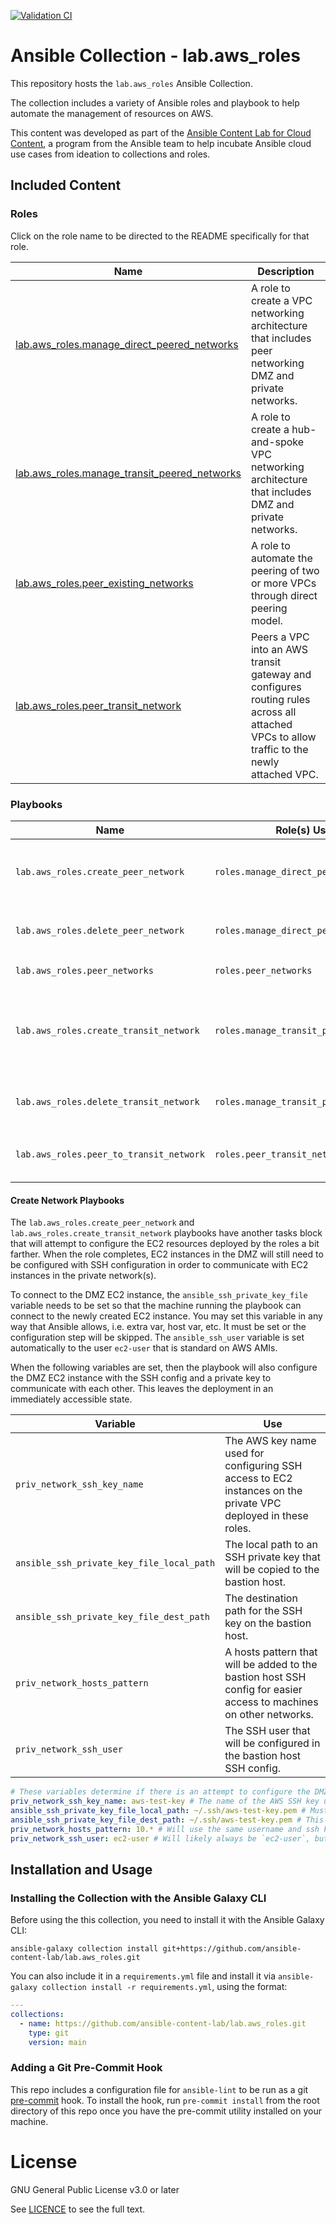 [![Validation CI](https://github.com/ansible-content-lab/lab.aws_roles/actions/workflows/validate.yml/badge.svg)](https://github.com/ansible-content-lab/lab.aws_roles/actions/workflows/validate.yml)

# Ansible Collection - lab.aws_roles

This repository hosts the `lab.aws_roles` Ansible Collection.

The collection includes a variety of Ansible roles and playbook to help automate the management of resources on AWS.

This content was developed as part of the [Ansible Content Lab for Cloud Content](https://ansible-content-lab.github.io/), a program from the Ansible team to help incubate Ansible cloud use cases from ideation to collections and roles.

## Included Content

<!--start collection content-->
### Roles

Click on the role name to be directed to the README specifically for that role.

| Name                                                                                                                                                          | Description                                                                                                                               |
|---------------------------------------------------------------------------------------------------------------------------------------------------------------|-------------------------------------------------------------------------------------------------------------------------------------------|
| [lab.aws_roles.manage_direct_peered_networks](https://github.com/ansible-content-lab/lab.aws_roles/blob/main/roles/manage_direct_peered_networks/README.md)   | A role to create a VPC networking architecture that includes peer networking DMZ and private networks.                                    |
| [lab.aws_roles.manage_transit_peered_networks](https://github.com/ansible-content-lab/lab.aws_roles/blob/main/roles/manage_transit_peered_networks/README.md) | A role to create a hub-and-spoke VPC networking architecture that includes DMZ and private networks.                                      |
| [lab.aws_roles.peer_existing_networks](https://github.com/ansible-content-lab/lab.aws_roles/blob/main/roles/peer_existing_networks/README.md)                 | A role to automate the peering of two or more VPCs through direct peering model.                                                          |
| [lab.aws_roles.peer_transit_network](https://github.com/ansible-content-lab/lab.aws_roles/blob/main/roles/peer_transit_network/README.md)                     | Peers a VPC into an AWS transit gateway and configures routing rules across all attached VPCs to allow traffic to the newly attached VPC. |

### Playbooks

| Name                                    | Role(s) Used                           | Description                                                                                                                 |
|-----------------------------------------|----------------------------------------|-----------------------------------------------------------------------------------------------------------------------------|
| `lab.aws_roles.create_peer_network`     | `roles.manage_direct_peered_networks`  | A playbook to create a multi-VPC peer network configuration with DMZ and private networks.                                  |
| `lab.aws_roles.delete_peer_network`     | `roles.manage_direct_peered_networks`  | Deletes AWS resources created in the `create_peer_network` playbook.                                                        |
| `lab.aws_roles.peer_networks`           | `roles.peer_networks`                  | Peer two or more VPCs with VPC peering.                                                                                     |
| `lab.aws_roles.create_transit_network`  | `roles.manage_transit_peered_networks` | A playbook to create a multi-VPC hub-and-spoke network configuration using a transit gateway with DMZ and private networks. |
| `lab.aws_roles.delete_transit_network`  | `roles.manage_transit_peered_networks` | Deletes AWS resources created in the `create_transit_network` playbook.                                                     |
| `lab.aws_roles.peer_to_transit_network` | `roles.peer_transit_network`           | A playbook to execute the Transit Gateway peering operation in the role used.                                               |
<!--end collection content-->

#### Create Network Playbooks

The `lab.aws_roles.create_peer_network` and `lab.aws_roles.create_transit_network` playbooks have another tasks block that will attempt to configure the EC2 resources deployed by the roles a bit farther.  When the role completes, EC2 instances in the DMZ will still need to be configured with SSH configuration in order to communicate with EC2 instances in the private network(s).

To connect to the DMZ EC2 instance, the `ansible_ssh_private_key_file` variable needs to be set so that the machine running the playbook can connect to the newly created EC2 instance.  You may set this variable in any way that Ansible allows, i.e. extra var, host var, etc.  It must be set or the configuration step will be skipped.  The `ansible_ssh_user` variable is set automatically to the user `ec2-user` that is standard on AWS AMIs.

When the following variables are set, then the playbook will also configure the DMZ EC2 instance with the SSH config and a private key to communicate with each other.  This leaves the deployment in an immediately accessible state.

| Variable                                  | Use                                                                                                                |
|-------------------------------------------|--------------------------------------------------------------------------------------------------------------------|
| `priv_network_ssh_key_name`               | The AWS key name used for configuring SSH access to EC2 instances on the private VPC deployed in these roles.      |
| `ansible_ssh_private_key_file_local_path` | The local path to an SSH private key that will be copied to the bastion host.                                      |
| `ansible_ssh_private_key_file_dest_path`  | The destination path for the SSH key on the bastion host.                                                          |
| `priv_network_hosts_pattern`              | A hosts pattern that will be added to the bastion host SSH config for easier access to machines on other networks. |
| `priv_network_ssh_user`                   | The SSH user that will be configured in the bastion host SSH config.                                               |

```yaml
# These variables determine if there is an attempt to configure the DMZ VM to connect to other VMs.
priv_network_ssh_key_name: aws-test-key # The name of the AWS SSH key used to configure EC2 instances on the private network
ansible_ssh_private_key_file_local_path: ~/.ssh/aws-test-key.pem # Must exist locally or be mapped in an EE
ansible_ssh_private_key_file_dest_path: ~/.ssh/aws-test-key.pem # This will be the destination for the private key
priv_network_hosts_pattern: 10.* # Will use the same username and ssh key for any host on the 10.* network
priv_network_ssh_user: ec2-user # Will likely always be `ec2-user`, but set here as an option
```

## Installation and Usage

### Installing the Collection with the Ansible Galaxy CLI

Before using the this collection, you need to install it with the Ansible Galaxy CLI:

`ansible-galaxy collection install git+https://github.com/ansible-content-lab/lab.aws_roles.git`

You can also include it in a `requirements.yml` file and install it via `ansible-galaxy collection install -r requirements.yml`, using the format:

```yaml
---
collections:
  - name: https://github.com/ansible-content-lab/lab.aws_roles.git
    type: git
    version: main
```

### Adding a Git Pre-Commit Hook

This repo includes a configuration file for `ansible-lint` to be run as a git [pre-commit](https://pre-commit.com/) hook. To install the hook, run `pre-commit install` from the root directory of this repo once you have the pre-commit utility installed on your machine.

# License
GNU General Public License v3.0 or later

See [LICENCE](https://github.com/ansible-content-lab/lab.aws_roles/blob/main/LICENSE) to see the full text.